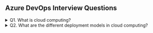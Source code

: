 ## Azure DevOps Interview Questions

<details>
  <summary>Q1. What is cloud computing?</summary>
  
  **Answer:** Cloud computing is a model that allows users to access computing services like storage, servers, and applications over the internet, avoiding the need for on-premise infrastructure. It offers flexible deployment options: public clouds, where resources are shared, and private clouds, dedicated to one organization. Key benefits include scalability, reduced costs, and the ability to access resources on-demand, tailored to an organization’s specific needs.
</details>

<details>
  <summary>Q2. What are the different deployment models in cloud computing?</summary>
  
  **Answer:**

  - **Public Cloud**: In a public cloud, all resources are hosted on platforms like Azure, offering low cost and no need for hardware purchases or maintenance. It provides near-unlimited scalability, with resources available on demand, and high reliability due to a vast server network.
  
  - **Private Cloud**: Resources are dedicated to one organization, either on-premises or hosted by a third party. This model offers enhanced security and control since the infrastructure is private. It's ideal for companies needing more customized control over their data.
  
  - **Hybrid Cloud**: This model blends both public and private cloud features, allowing some components to run on-premises and others in the cloud. It provides flexibility by combining the scalability of the public cloud with the security of the private cloud.
</details>

